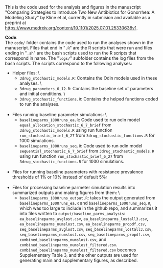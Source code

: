 This is the code used for the analysis and figures in the manuscript "Comparing Strategies to Introduce Two New Antibiotics for Gonorrhea: A Modeling Study" by Kline et al, currently in submision and available as a preprint at https://www.medrxiv.org/content/10.1101/2025.07.01.25330638v1. 

__Code__: \
The `code/` folder contains the code used to run the analyses shown in the manuscript. Files that end in "`.R`" are the R scripts that were run and files ending in "`.sh`" are the bash scripts used to run the R scripts that correspond in name. The "`logs/`" subfolder contains the log files from the bash scripts. The scripts correspond to the following analyses: 
* Helper files: \
     - `3drug_stochastic_models.R`: Contains the Odin models used in these analyses. \
     - `3drug_parameters_6_12.R`: Contains the baseline set of parameters and initial conditions. \
     - `3drug_stochastic_functions.R`: Contains the helped functions coded to run the analyses. <br><br>
* Files running baseline parameter simulations: \
     - `baselineparms_1000runs_ea.R`: Code used to run odin model `equal_allocation_stochastic_6_7_brief` from `3drug_stochastic_models.R` using run function `run_stochastic_brief_6_27` from `3drug_stochastic_functions.R` for 1000 simulations.
     - `baselineparms_1000runs_seq.R`: Code used to run odin model `sequential_stochastic_6_7_brief` from `3drug_stochastic_models.R` using run function `run_stochastic_brief_6_27` from `3drug_stochastic_functions.R` for 1000 simulations. <br><br>
* Files for running baseline parameters with resistance prevalence thresholds of 1% or 10% instead of default 5%:
       <br><br>
* Files for processing baseline parmeter simulation results into summarized outputs and making figures from them: \
     - `baselineparms_1000runs_output.R`: takes the output generated from `baselineparms_1000runs_ea.R` and `baselineparms_1000runs_seq.R`, which was too large to include in the github repo, and summarizes it into files written to `output/baseline_parms_analysis`: `ea_baselineparms_avglost.csv`, `ea_baselineparms_lostall3.csv`, `ea_baselineparms_numslost.csv`, `ea_baselineparms_propdf.csv`, `seq_baselineparms_avglost.csv`, `seq_baselineparms_lostall3.csv`, `seq_baselineparms_numslost.csv`, `seq_baselineparms_propdf.csv`, `combined_baselineparms_numslost.csv`, and `combined_baselineparms_numslost_filtered.csv`. `combined_baselineparms_numslost_filtered.csv` becomes Supplementary Table 3, and the other outputs are used for generating main and supplementary figures, as described.



